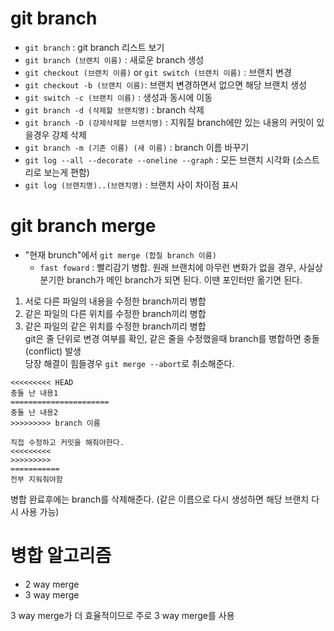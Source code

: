 # git branch

- `git branch` : git branch 리스트 보기
- `git branch (브랜치 이름)` : 새로운 branch 생성
- `git checkout (브랜치 이름)` or `git switch (브랜치 이름)` : 브랜치 변경
- `git checkout -b (브랜치 이름)`: 브랜치 변경하면서 없으면 해당 브랜치 생성
- `git switch -c (브랜치 이름)` : 생성과 동시에 이동
- `git branch -d (삭제할 브랜치명)` : branch 삭제
- `git branch -D (강제삭제할 브랜치명)` : 지워질 branch에만 있는 내용의 커밋이 있을경우 강제 삭제
- `git branch -m (기존 이름) (새 이름)` : branch 이름 바꾸기
- `git log --all --decorate --oneline --graph` : 모든 브랜치 시각화 (소스트리로 보는게 편함)
- `git log (브랜치명)..(브랜치명)` : 브랜치 사이 차이점 표시

# git branch merge

- "현재 brunch"에서 `git merge (합칠 branch 이름)`
  - `fast foward` : 빨리감기 병합. 원래 브랜치에 아무런 변화가 없을 경우, 사실상 분기한 branch가 메인 branch가 되면 된다. 이땐 포인터만 옮기면 된다.

1. 서로 다른 파일의 내용을 수정한 branch끼리 병합
2. 같은 파일의 다른 위치를 수정한 branch끼리 병합
3. 같은 파일의 같은 위치를 수정한 branch끼리 병합  
   git은 줄 단위로 변경 여부를 확인, 같은 줄을 수정했을때 branch를 병합하면 충돌(conflict) 발생  
   당장 해결이 힘들경우 `git merge --abort`로 취소해준다.

```
<<<<<<<<< HEAD
충돌 난 내용1
======================
충돌 난 내용2
>>>>>>>>> branch 이름

직접 수정하고 커밋을 해줘야한다.
<<<<<<<<<
>>>>>>>>>
===========
전부 지워줘야함
```

병합 완료후에는 branch를 삭제해준다. (같은 이름으로 다시 생성하면 해당 브랜치 다시 사용 가능)

# 병합 알고리즘

- 2 way merge
- 3 way merge

3 way merge가 더 효율적이므로 주로 3 way merge를 사용
